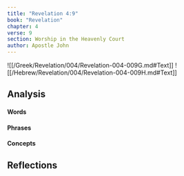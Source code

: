 ```yaml
---
title: "Revelation 4:9"
book: "Revelation"
chapter: 4
verse: 9
section: Worship in the Heavenly Court
author: Apostle John
---
```

![[/Greek/Revelation/004/Revelation-004-009G.md#Text]]
![[/Hebrew/Revelation/004/Revelation-004-009H.md#Text]]

## Analysis

#### Words

#### Phrases

#### Concepts

## Reflections

